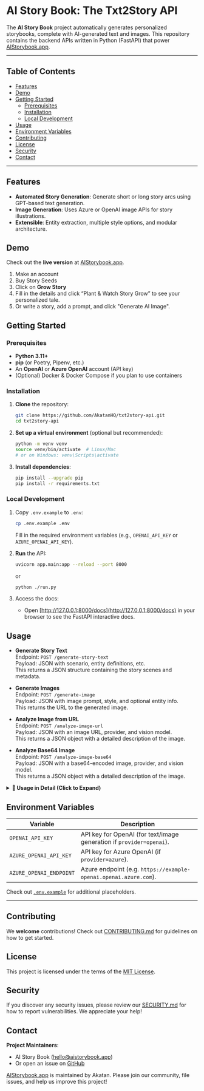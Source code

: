 # AI Story Book: The Txt2Story API

The **AI Story Book** project automatically generates personalized storybooks, complete with AI-generated text and images. This repository contains the backend APIs written in Python (FastAPI) that power [AIStorybook.app](https://AIStorybook.app).

---

## Table of Contents

- [Features](#features)
- [Demo](#demo)
- [Getting Started](#getting-started)
  - [Prerequisites](#prerequisites)
  - [Installation](#installation)
  - [Local Development](#local-development)
- [Usage](#usage)
- [Environment Variables](#environment-variables)
- [Contributing](#contributing)
- [License](#license)
- [Security](#security)
- [Contact](#contact)

---

## Features

- **Automated Story Generation**: Generate short or long story arcs using GPT-based text generation.
- **Image Generation**: Uses Azure or OpenAI image APIs for story illustrations.
- **Extensible**: Entity extraction, multiple style options, and modular architecture.

## Demo

Check out the **live version** at [AIStorybook.app](https://AIStorybook.app).

1. Make an account
2. Buy Story Seeds
3. Click on **Grow Story**
4. Fill in the details and click “Plant & Watch Story Grow” to see your personalized tale.
5. Or write a story, add a prompt, and click "Generate AI Image".

## Getting Started

### Prerequisites
- **Python 3.11+**
- **pip** (or Poetry, Pipenv, etc.)
- An **OpenAI** or **Azure OpenAI** account (API key)
- (Optional) Docker & Docker Compose if you plan to use containers

### Installation

1. **Clone** the repository:
   ```bash
   git clone https://github.com/AkatanHQ/txt2story-api.git
   cd txt2story-api
   ```
2. **Set up a virtual environment** (optional but recommended):
   ```bash
   python -m venv venv
   source venv/bin/activate  # Linux/Mac
   # or on Windows: venv\Scripts\activate
   ```
3. **Install dependencies**:
   ```bash
   pip install --upgrade pip
   pip install -r requirements.txt
   ```

### Local Development

1. Copy `.env.example` to `.env`:
   ```bash
   cp .env.example .env
   ```
   Fill in the required environment variables (e.g., `OPENAI_API_KEY` or `AZURE_OPENAI_API_KEY`).
   
2. **Run** the API:
   ```bash
   uvicorn app.main:app --reload --port 8000
   ```
   or  
   ```bash
   python ./run.py
   ```
3. Access the docs:
   - Open [http://127.0.0.1:8000/docs](http://127.0.0.1:8000/docs) in your browser to see the FastAPI interactive docs.

## Usage  

- **Generate Story Text**  
  Endpoint: `POST /generate-story-text`  
  Payload: JSON with scenario, entity definitions, etc.  
  This returns a JSON structure containing the story scenes and metadata.  

- **Generate Images**  
  Endpoint: `POST /generate-image`  
  Payload: JSON with image prompt, style, and optional entity info.  
  This returns the URL to the generated image.  

- **Analyze Image from URL**   
  Endpoint: `POST /analyze-image-url`  
  Payload: JSON with an image URL, provider, and vision model.  
  This returns a JSON object with a detailed description of the image.  

- **Analyze Base64 Image**   
  Endpoint: `POST /analyze-image-base64`  
  Payload: JSON with a base64-encoded image, provider, and vision model.  
  This returns a JSON object with a detailed description of the image.  

<details>
  <summary><strong>📖 Usage in Detail (Click to Expand)</strong></summary>

### Generate Story Text  
**Endpoint**: `POST /generate-story-text`  
**Payload**:  
```json
{
  "entities": [
    {
      "name": "Alice",
      "role": "protagonist",
      "description": "A curious young girl with long brown hair and a red dress."
    }
  ],
  "number_of_pages": 5,
  "scenario": "Alice finds a magical portal in her backyard."
}
```  
**Response**:  
```json
{
  "metadata": {
    "title": "Alice's Magical Adventure",
    "genre": "Fantasy",
    "keywords": ["Magic", "Adventure", "Portal"]
  },
  "scenes": [
    {
      "index": 0,
      "text": "Alice discovers a glowing portal in her backyard.",
      "image": {
        "prompt": "A young girl in a red dress looking at a glowing portal.",
        "url": "",
        "signed_url": ""
      }
    }
  ],
  "entities": [
    {
      "name": "Alice",
      "detailed_appearance": "A young girl with long brown hair, wearing a red dress."
    }
  ]
}
```  

### Generate Images  
**Endpoint**: `POST /generate-image`  
**Payload**:  
```json
{
  "image_prompt": "A knight standing on a hill under a stormy sky.",
  "style": "realistic",
  "provider": "openai",
  "image_model": "dall-e-3",
  "model_resolution": "1024x1024",
  "entities": [
    {
      "name": "Knight",
      "description": "A warrior in shining armor with a large sword."
    }
  ]
}
```  
**Response**:  
```json
{
  "image_url": "https://generated-image.com/example.jpg"
}
```  

### Analyze Image from URL  
**Endpoint**: `POST /analyze-image-url`  
**Payload**:  
```json
{
  "image_url": "https://example.com/image.jpg",
  "provider": "openai",
  "vision_model": "gpt-4o"
}
```  
**Response**:  
```json
{
  "detailed_appearance": "A person with short brown hair, wearing a blue jacket, looking happy."
}
```  

### Analyze Base64 Image  
**Endpoint**: `POST /analyze-image-base64`  
**Payload**:  
```json
{
  "image_base64": "<base64_string>",
  "provider": "openai",
  "vision_model": "gpt-4o"
}
```  
**Response**:  
```json
{
  "detailed_appearance": "A woman with long black hair, wearing a red dress, smiling."
}
```  

</details>

## Environment Variables

| Variable                | Description                                                  |
| ----------------------- | ------------------------------------------------------------ |
| `OPENAI_API_KEY`        | API key for OpenAI (for text/image generation if `provider=openai`). |
| `AZURE_OPENAI_API_KEY`  | API key for Azure OpenAI (if `provider=azure`).             |
| `AZURE_OPENAI_ENDPOINT` | Azure endpoint (e.g. `https://example-openai.openai.azure.com`). |

Check out [`.env.example`](.env.example) for additional placeholders.

---

## Contributing

We **welcome** contributions! Check out [CONTRIBUTING.md](CONTRIBUTING.md) for guidelines on how to get started.

## License

This project is licensed under the terms of the [MIT License](./LICENSE).

## Security

If you discover any security issues, please review our [SECURITY.md](SECURITY.md) for how to report vulnerabilities. We appreciate your help!

## Contact

**Project Maintainers**:  
- AI Story Book (<hello@aistorybook.app>)  
- Or open an issue on [GitHub](https://github.com/AkatanHQ/txt2story-api)

[AIStorybook.app](https://AIStorybook.app) is maintained by Akatan. Please join our community, file issues, and help us improve this project!
